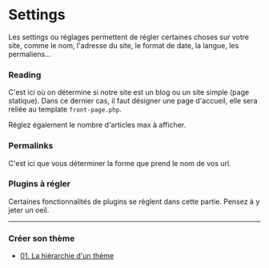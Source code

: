 # Settings

Les settings ou réglages permettent de régler certaines choses sur votre site, comme le nom, l'adresse du site, le format de date, la langue, les permaliens... 

### Reading

C'est ici où on détermine si notre site est un blog ou un site simple (page statique). Dans ce dernier cas, il faut désigner une page d'accueil, elle sera reliée au template `front-page.php`.

Réglez également le nombre d'articles max à afficher. 

### Permalinks

C'est ici que vous déterminer la forme que prend le nom de vos url. 

### Plugins à régler

Certaines fonctionnalités de plugins se règlent dans cette partie. Pensez à y jeter un oeil. 

----

### Créer son thème
- [01. La hiérarchie d'un thème](01.hierarchy.md)
